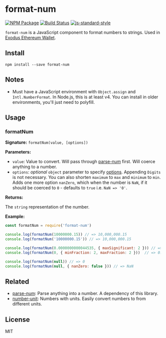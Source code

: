 format-num
==========

[![NPM Package](https://img.shields.io/npm/v/format-num.svg?style=flat-square)](https://www.npmjs.org/package/format-num)
[![Build Status](https://img.shields.io/travis/ExodusMovement/format-num.svg?branch=master&style=flat-square)](https://travis-ci.org/ExodusMovement/format-num)
[![js-standard-style](https://img.shields.io/badge/code%20style-standard-brightgreen.svg)](http://standardjs.com/)

`format-num` is a JavaScript component to format numbers to strings. Used in [Exodus Ethereum Wallet](http://www.exodus.io/).


Install
-------

    npm install --save format-num


Notes
-----

- Must have a JavaScript environment with `Object.assign` and `Intl.NumberFormat`.
In Node.js, this is at least v4. You can install in older environments, you'll just
need to polyfill.


Usage
-----

### formatNum

**Signature:** `formatNum(value, [options])`

**Parameters:**

- `value`: Value to convert. Will pass through [parse-num](https://github.com/ExodusMovement/parse-num) first.
Will coerce anything to a number.
- `options`: *optional* `object` parameter to specify [options](https://developer.mozilla.org/en-US/docs/Web/JavaScript/Reference/Global_Objects/NumberFormat).
Appending `Digits` is not necessary. You can also shorten `maximum` to `max` and `minimum` to `min`. Adds one more option `nanZero`, which when the number is
`NaN`, if it should be coerced to `0` - defaults to `true` i.e. `NaN => '0'`.


**Returns:**

The `string` representation of the number.

**Example:**

```js
const formatNum = require('format-num')

console.log(formatNum(10000000.15)) // => 10,000,000.15
console.log(formatNum('10000000.15')) // => 10,000,000.15

console.log(formatNum(0.0000000000044535, { maxSignificant: 2 })) // => 0.0000000000045
console.log(formatNum(0, { minFraction: 2, maxFraction: 2 }))  // => 0.00

console.log(formatNum(null)) // => 0
console.log(formatNum(null, { nanZero: false })) // => NaN
```


Related
-------

- [parse-num](https://github.com/ExodusMovement/parse-num): Parse anything into a number. A dependency
of this library.
- [number-unit](https://github.com/ExodusMovement/number-unit): Numbers with units. Easily convert numbers to from different units.


License
-------

MIT
